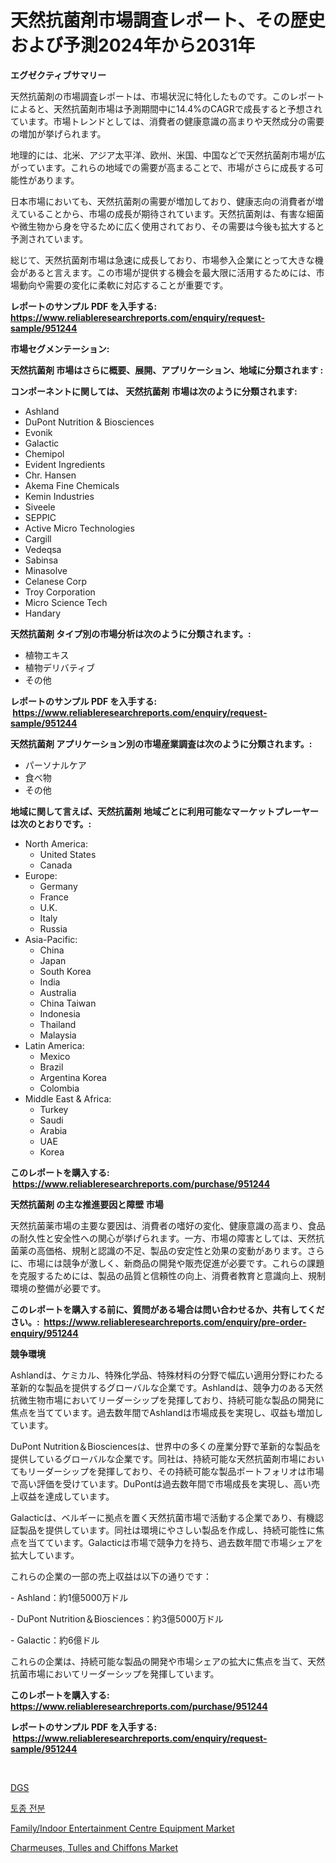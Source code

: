 <p><h1>天然抗菌剤市場調査レポート、その歴史および予測2024年から2031年</h1></p><p><strong>エグゼクティブサマリー</strong></p>
<p><p>天然抗菌剤の市場調査レポートは、市場状況に特化したものです。このレポートによると、天然抗菌剤市場は予測期間中に14.4%のCAGRで成長すると予想されています。市場トレンドとしては、消費者の健康意識の高まりや天然成分の需要の増加が挙げられます。</p><p>地理的には、北米、アジア太平洋、欧州、米国、中国などで天然抗菌剤市場が広がっています。これらの地域での需要が高まることで、市場がさらに成長する可能性があります。</p><p>日本市場においても、天然抗菌剤の需要が増加しており、健康志向の消費者が増えていることから、市場の成長が期待されています。天然抗菌剤は、有害な細菌や微生物から身を守るために広く使用されており、その需要は今後も拡大すると予測されています。</p><p>総じて、天然抗菌剤市場は急速に成長しており、市場参入企業にとって大きな機会があると言えます。この市場が提供する機会を最大限に活用するためには、市場動向や需要の変化に柔軟に対応することが重要です。</p></p>
<p><strong>レポートのサンプル PDF を入手する: <a href="https://www.reliableresearchreports.com/enquiry/request-sample/951244">https://www.reliableresearchreports.com/enquiry/request-sample/951244</a></strong></p>
<p><strong>市場セグメンテーション:</strong></p>
<p><strong> 天然抗菌剤 市場はさらに概要、展開、アプリケーション、地域に分類されます :</strong></p>
<p><strong>コンポーネントに関しては、 天然抗菌剤 市場は次のように分類されます: &nbsp;</strong></p>
<p><ul><li>Ashland</li><li>DuPont Nutrition & Biosciences</li><li>Evonik</li><li>Galactic</li><li>Chemipol</li><li>Evident Ingredients</li><li>Chr. Hansen</li><li>Akema Fine Chemicals</li><li>Kemin Industries</li><li>Siveele</li><li>SEPPIC</li><li>Active Micro Technologies</li><li>Cargill</li><li>Vedeqsa</li><li>Sabinsa</li><li>Minasolve</li><li>Celanese Corp</li><li>Troy Corporation</li><li>Micro Science Tech</li><li>Handary</li></ul></p>
<p><strong> 天然抗菌剤 タイプ別の市場分析は次のように分類されます。:</strong></p>
<p><ul><li>植物エキス</li><li>植物デリバティブ</li><li>その他</li></ul></p>
<p><strong>レポートのサンプル PDF を入手する: &nbsp;<a href="https://www.reliableresearchreports.com/enquiry/request-sample/951244">https://www.reliableresearchreports.com/enquiry/request-sample/951244</a></strong></p>
<p><strong> 天然抗菌剤 アプリケーション別の市場産業調査は次のように分類されます。:</strong></p>
<p><ul><li>パーソナルケア</li><li>食べ物</li><li>その他</li></ul></p>
<p><strong>地域に関して言えば、天然抗菌剤 地域ごとに利用可能なマーケットプレーヤーは次のとおりです。:</strong></p>
<p><ul>
    <li>
        North America:
        <ul>
            <li>United States</li>
            <li>Canada</li>
        </ul>
    </li>
    <li>
        Europe:
        <ul>
            <li>Germany</li>
            <li>France</li>
            <li>U.K.</li>
            <li>Italy</li>
            <li>Russia</li>
        </ul>
    </li>
    <li>
        Asia-Pacific:
        <ul>
            <li>China</li>
            <li>Japan</li>
            <li>South Korea</li>
            <li>India</li>
            <li>Australia</li>
            <li>China Taiwan</li>
            <li>Indonesia</li>
            <li>Thailand</li>
            <li>Malaysia</li>
        </ul>
    </li>
    <li>
        Latin America:
        <ul>
            <li>Mexico</li>
            <li>Brazil</li>
            <li>Argentina Korea</li>
            <li>Colombia</li>
        </ul>
    </li>
    <li>
        Middle East & Africa:
        <ul>
            <li>Turkey</li>
            <li>Saudi</li>
            <li>Arabia</li>
            <li>UAE</li>
            <li>Korea</li>
        </ul>
    </li>
    </ul></p>
<p><strong>このレポートを購入する: &nbsp;<a href="https://www.reliableresearchreports.com/purchase/951244">https://www.reliableresearchreports.com/purchase/951244</a></strong></p>
<p><strong>天然抗菌剤 の主な推進要因と障壁 市場</strong></p>
<p><p>天然抗菌薬市場の主要な要因は、消費者の嗜好の変化、健康意識の高まり、食品の耐久性と安全性への関心が挙げられます。一方、市場の障害としては、天然抗菌薬の高価格、規制と認識の不足、製品の安定性と効果の変動があります。さらに、市場には競争が激しく、新商品の開発や販売促進が必要です。これらの課題を克服するためには、製品の品質と信頼性の向上、消費者教育と意識向上、規制環境の整備が必要です。</p></p>
<p><strong>このレポートを購入する前に、質問がある場合は問い合わせるか、共有してください。:&nbsp; <a href="https://www.reliableresearchreports.com/enquiry/pre-order-enquiry/951244">https://www.reliableresearchreports.com/enquiry/pre-order-enquiry/951244</a></strong></p>
<p><strong>競争環境</strong></p>
<p><p>Ashlandは、ケミカル、特殊化学品、特殊材料の分野で幅広い適用分野にわたる革新的な製品を提供するグローバルな企業です。Ashlandは、競争力のある天然抗微生物市場においてリーダーシップを発揮しており、持続可能な製品の開発に焦点を当てています。過去数年間でAshlandは市場成長を実現し、収益も増加しています。</p><p>DuPont Nutrition＆Biosciencesは、世界中の多くの産業分野で革新的な製品を提供しているグローバルな企業です。同社は、持続可能な天然抗菌剤市場においてもリーダーシップを発揮しており、その持続可能な製品ポートフォリオは市場で高い評価を受けています。DuPontは過去数年間で市場成長を実現し、高い売上収益を達成しています。</p><p>Galacticは、ベルギーに拠点を置く天然抗菌市場で活動する企業であり、有機認証製品を提供しています。同社は環境にやさしい製品を作成し、持続可能性に焦点を当てています。Galacticは市場で競争力を持ち、過去数年間で市場シェアを拡大しています。</p><p>これらの企業の一部の売上収益は以下の通りです：</p><p>- Ashland：約1億5000万ドル</p><p>- DuPont Nutrition＆Biosciences：約3億5000万ドル</p><p>- Galactic：約6億ドル</p><p>これらの企業は、持続可能な製品の開発や市場シェアの拡大に焦点を当て、天然抗菌市場においてリーダーシップを発揮しています。</p></p>
<p><strong>このレポートを購入する: &nbsp; <a href="https://www.reliableresearchreports.com/purchase/951244">https://www.reliableresearchreports.com/purchase/951244</a></strong></p>
<p><strong>レポートのサンプル PDF を入手する: &nbsp;<a href="https://www.reliableresearchreports.com/enquiry/request-sample/951244">https://www.reliableresearchreports.com/enquiry/request-sample/951244</a></strong><strong></strong></p>
<p>&nbsp;</p>
<p><p><a href="https://github.com/hzumrdvas204296/Market-Research-Report-List-1/blob/main/27249245839.md">DGS</a></p><p><a href="https://github.com/PhilToryphy7876567/Market-Research-Report-List-1/blob/main/65793995838.md">토종 전분</a></p><p><a href="https://github.com/jsmusil/Market-Research-Report-List-2/blob/main/familyindoor-entertainment-centre-equipment-market.md">Family/Indoor Entertainment Centre Equipment Market</a></p><p><a href="https://github.com/bmorecock/Market-Research-Report-List-2/blob/main/charmeuses-tulles-and-chiffons-market.md">Charmeuses, Tulles and Chiffons Market</a></p></p>